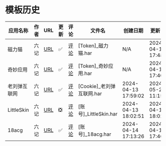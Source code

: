 # 模板历史

| 应用名称 | 作者 | URL | 更新 | 评论 | 文件名 | 创建日期 | 更新日期 | 版本 |
| --- | --- | --- | --- | --- | --- | --- | --- | --- |
| 磁力猫 | 六记 | [URL](https://raw.githubusercontent.com/ACG-Q/qd-templates/main/har/[Token]_磁力猫.har) | ✅ | [评论](https://github.com/ACG-Q/qd-templates/issues/1) | [Token]_磁力猫.har | N/A | 2024-04-13 17:48:16 | 20240413 |
| 奇妙应用 | 六记 | [URL](https://raw.githubusercontent.com/ACG-Q/qd-templates/main/har/[Token]_奇妙应用.har) | ✅ | [评论](https://github.com/ACG-Q/qd-templates/issues/3) | [Token]_奇妙应用.har | N/A | 2024-04-13 17:40:12 | 20240413 |
| 老刘弹互联网 | 六记 | [URL](https://raw.githubusercontent.com/ACG-Q/qd-templates/main/har/[Cookie]_老刘弹互联网.har) | ✅ | [评论](https://github.com/ACG-Q/qd-templates/issues/8) | [Cookie]_老刘弹互联网.har | 2024-04-13 17:59:02 | 2024-05-23 11:15:50 | 20240523 |
| LittleSkin | 六记 | [URL](https://raw.githubusercontent.com/ACG-Q/qd-templates/main/har/[账号]_LittleSkin.har) | ❎ | [评论](https://github.com/ACG-Q/qd-templates/issues/10) | [账号]_LittleSkin.har | 2024-04-13 18:02:51 | 2024-04-13 18:02:51 | 20240413 |
| 18acg | 六记 | [URL](https://raw.githubusercontent.com/ACG-Q/qd-templates/main/har/[账号]_18acg.har) | ✅ | [评论](https://github.com/ACG-Q/qd-templates/issues/12) | [账号]_18acg.har | 2024-04-14 17:13:26 | 2024-04-14 17:46:31 | 20240414 |
